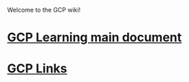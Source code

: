 Welcome to the GCP wiki!
<!--
https://ecotrust-canada.github.io/markdown-toc/
-->
# [GCP Learning main document](GCP-Learning)
# [GCP Links](GCP-Learning-Links)

